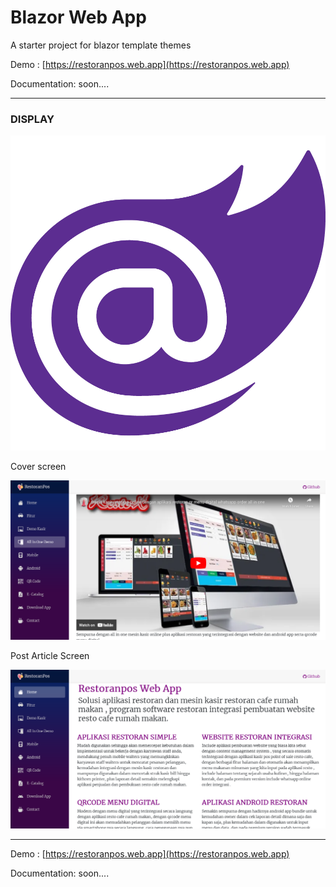 # Blazor Web App

A starter project for blazor template themes

Demo : [https://restoranpos.web.app](https://restoranpos.web.app)

Documentation: soon....


-----------------------------------------------------

### DISPLAY

![free download blazor starter example](Blazor.png)

Cover screen

![free download blazor starter example](screen1.png)

Post Article Screen

![free download blazor starter example](screen2.png)



-----------------------------------------------------

Demo : [https://restoranpos.web.app](https://restoranpos.web.app)

Documentation: soon....